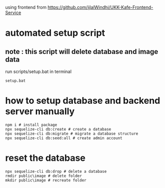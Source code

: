 using frontend from
https://github.com/ijlalWindhi/UKK-Kafe-Frontend-Service
# automated setup script
## note : this script will delete database and image data
run scripts/setup.bat
in terminal
```
setup.bat
```

# how to setup database and backend server manually
```
npm i # install package
npx sequelize-cli db:create # create a database
npx sequelize-cli db:migrate # migrate a database structure
npx sequelize-cli db:seed:all # create admin account
```

# reset the database
```
npx sequelize-cli db:drop # delete a database
rmdir public\image # delete folder
mkdir public\image # recreate folder
```